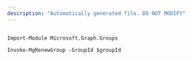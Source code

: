 ```yaml
---
description: "Automatically generated file. DO NOT MODIFY"
---
```


```powershellv2

Import-Module Microsoft.Graph.Groups

Invoke-MgRenewGroup -GroupId $groupId

```